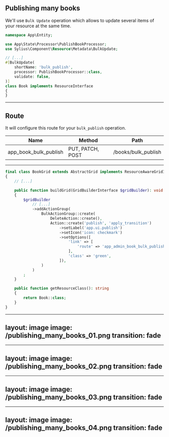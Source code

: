 ## Publishing many books

<v-clicks>

We'll use `Bulk Update` operation which allows to update several items of your resource at the same time.

```php {all|7|7,4|8|9|10}
namespace App\Entity;

use App\State\Processor\PublishBookProcessor;
use Sylius\Component\Resource\Metadata\BulkUpdate;

// [...]
#[BulkUpdate(
    shortName: 'bulk_publish',
    processor: PublishBookProcessor::class,
    validate: false,
)]
class Book implements ResourceInterface
{
}

```

</v-clicks>

---

## Route

<v-clicks>

It will configure this route for your `bulk_publish` operation.

| Name                  | Method           | Path                |
|-----------------------|------------------|---------------------|
| app_book_bulk_publish | PUT, PATCH, POST | /books/bulk_publish |    


</v-clicks>

---

```php {all|12-24|12|15-21|16-18}
final class BookGrid extends AbstractGrid implements ResourceAwareGridInterface
{
    // [...]

    public function buildGrid(GridBuilderInterface $gridBuilder): void
    {
        $gridBuilder
            // [...]
            ->addActionGroup(
                BulkActionGroup::create(
                    DeleteAction::create(),
                    Action::create('publish', 'apply_transition')
                        ->setLabel('app.ui.publish')
                        ->setIcon('icon: checkmark')
                        ->setOptions([
                            'link' => [
                                'route' => 'app_admin_book_bulk_publish',
                            ],
                            'class' => 'green',
                        ]),
                )
            )
        ;
    }

    public function getResourceClass(): string
    {
        return Book::class;
    }
}

```

---
layout: image
image: /publishing_many_books_01.png
transition: fade
---

---
layout: image
image: /publishing_many_books_02.png
transition: fade
---

---
layout: image
image: /publishing_many_books_03.png
transition: fade
---

---
layout: image
image: /publishing_many_books_04.png
transition: fade
---
